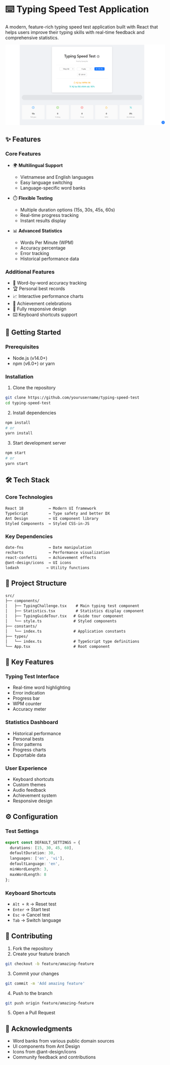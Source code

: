 # ⌨️ Typing Speed Test Application

A modern, feature-rich typing speed test application built with React that helps users improve their typing skills with real-time feedback and comprehensive statistics.

![Typing Speed Test Screenshot](/typing-app/screenshot/screenshot.png)

## ✨ Features

### Core Features
- 🌍 **Multilingual Support**
  - Vietnamese and English languages
  - Easy language switching
  - Language-specific word banks

- ⏱️ **Flexible Testing**
  - Multiple duration options (15s, 30s, 45s, 60s)
  - Real-time progress tracking
  - Instant results display

- 📊 **Advanced Statistics**
  - Words Per Minute (WPM)
  - Accuracy percentage
  - Error tracking
  - Historical performance data

### Additional Features
- 🎯 Word-by-word accuracy tracking
- 🏆 Personal best records
- 📈 Interactive performance charts
- 🎉 Achievement celebrations
- 📱 Fully responsive design
- ⌨️ Keyboard shortcuts support

## 🚀 Getting Started

### Prerequisites
- Node.js (v14.0+)
- npm (v6.0+) or yarn

### Installation

1. Clone the repository
```bash
git clone https://github.com/yourusername/typing-speed-test
cd typing-speed-test
```

2. Install dependencies
```bash
npm install
# or
yarn install
```

3. Start development server
```bash
npm start
# or
yarn start
```

## 🛠️ Tech Stack

### Core Technologies
```
React 18           → Modern UI framework
TypeScript         → Type safety and better DX
Ant Design         → UI component library
Styled Components  → Styled CSS-in-JS
```

### Key Dependencies
```
date-fns           → Date manipulation
recharts           → Performance visualization
react-confetti     → Achievement effects
@ant-design/icons  → UI icons
lodash            → Utility functions
```

## 📁 Project Structure

```
src/
├── components/
│   ├── TypingChallenge.tsx    # Main typing test component
│   ├── Statistics.tsx         # Statistics display component
│   ├── TypingGuideTour.tsx   # Guide tour component
│   └── style.ts              # Styled components
├── constants/
│   └── index.ts              # Application constants
├── types/
│   └── index.ts              # TypeScript type definitions
└── App.tsx                   # Root component
```

## 🎯 Key Features

### Typing Test Interface
- Real-time word highlighting
- Error indication
- Progress bar
- WPM counter
- Accuracy meter

### Statistics Dashboard
- Historical performance
- Personal bests
- Error patterns
- Progress charts
- Exportable data

### User Experience
- Keyboard shortcuts
- Custom themes
- Audio feedback
- Achievement system
- Responsive design

## ⚙️ Configuration

### Test Settings
```typescript
export const DEFAULT_SETTINGS = {
  durations: [15, 30, 45, 60],
  defaultDuration: 30,
  languages: ['en', 'vi'],
  defaultLanguage: 'en',
  minWordLength: 3,
  maxWordLength: 8
};
```

### Keyboard Shortcuts
- `Alt + R` → Reset test
- `Enter` → Start test
- `Esc` → Cancel test
- `Tab` → Switch language

## 🤝 Contributing

1. Fork the repository
2. Create your feature branch
```bash
git checkout -b feature/amazing-feature
```
3. Commit your changes
```bash
git commit -m 'Add amazing feature'
```
4. Push to the branch
```bash
git push origin feature/amazing-feature
```
5. Open a Pull Request


## 🙏 Acknowledgments

- Word banks from various public domain sources
- UI components from Ant Design
- Icons from @ant-design/icons
- Community feedback and contributions

